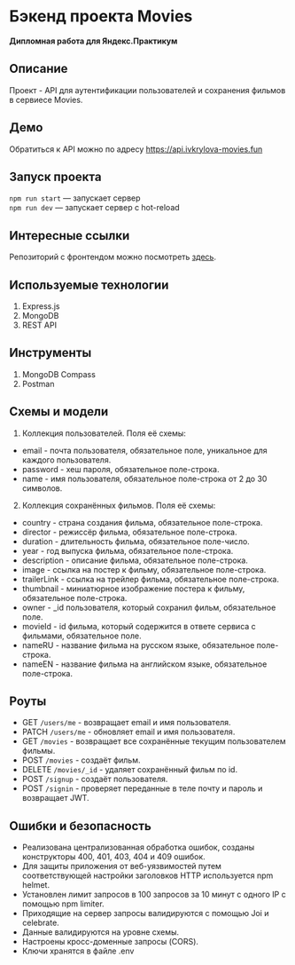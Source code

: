 # Бэкенд проекта Movies
**Дипломная работа для Яндекс.Практикум** <br>

## Описание
Проект - API для аутентификации пользователей и сохранения фильмов в сервиесе Movies.

## Демо
Обратиться к API можно по адресу https://api.ivkrylova-movies.fun

## Запуск проекта
`npm run start` — запускает сервер   
`npm run dev` — запускает сервер с hot-reload

## Интересные ссылки
Репозиторий с фронтендом можно посмотреть [здесь](https://github.com/IVKrylova/movies-explorer-frontend).<br>

## Используемые технологии
1. Express.js
2. MongoDB
3. REST API

## Инструменты
1. MongoDB Compass
2. Postman

## Схемы и модели
1. Коллекция пользователей. Поля её схемы:
* email - почта пользователя, обязательное поле, уникальное для каждого пользователя.
* password - хеш пароля, обязательное поле-строка.
* name - имя пользователя, обязательное поле-строка от 2 до 30 символов.
2. Коллекция сохранённых фильмов. Поля её схемы:
* country - страна создания фильма, обязательное поле-строка.
* director - режиссёр фильма, обязательное поле-строка.
* duration - длительность фильма, обязательное поле-число.
* year - год выпуска фильма, обязательное поле-строка.
* description - описание фильма, обязательное поле-строка.
* image - ссылка на постер к фильму, обязательное поле-строка.
* trailerLink - ссылка на трейлер фильма, обязательное поле-строка.
* thumbnail - миниатюрное изображение постера к фильму, обязательное поле-строка.
* owner - _id пользователя, который сохранил фильм, обязательное поле.
* movieId - id фильма, который содержится в ответе сервиса с фильмами, обязательное поле. 
* nameRU - название фильма на русском языке, обязательное поле-строка.
* nameEN - название фильма на английском языке, обязательное поле-строка.
  
## Роуты
* GET `/users/me` - возвращает email и имя пользователя. 
* PATCH `/users/me` - обновляет email и имя пользователя.
* GET `/movies` - возвращает все сохранённые текущим  пользователем фильмы.
* POST `/movies` - создаёт фильм.
* DELETE `/movies/_id` - удаляет сохранённый фильм по id.
* POST `/signup` - создаёт пользователя.
* POST `/signin` - проверяет переданные в теле почту и пароль и возвращает JWT.

## Ошибки и безопасность
* Реализована централизованная обработка ошибок, созданы конструкторы 400, 401, 403, 404 и 409 ошибок.
* Для защиты приложения от веб-уязвимостей путем соответствующей настройки заголовков HTTP используется npm helmet.
* Установлен лимит запросов в 100 запросов за 10 минут с одного IP с помощью npm limiter.
* Приходящие на сервер запросы валидируются с помощью Joi и celebrate.
* Данные валидируются на уровне схемы.
* Настроены кросс-доменные запросы (CORS).
* Ключи хранятся в файле .env
  